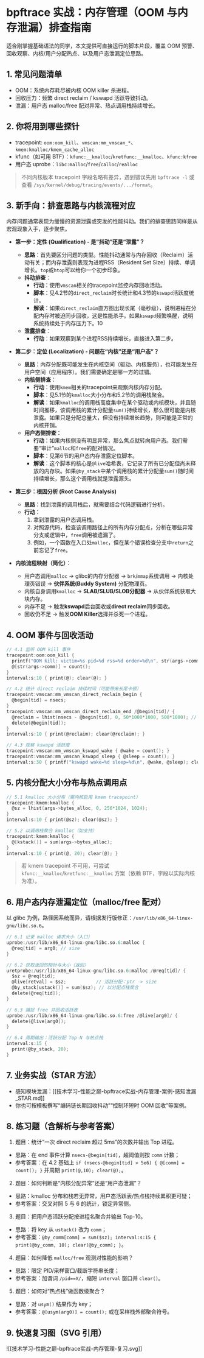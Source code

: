 ﻿---
是否发表: "false"
publish: true
---



# bpftrace 实战：内存管理（OOM 与内存泄漏）排查指南

适合刚掌握基础语法的同学，本文提供可直接运行的脚本片段，覆盖 OOM 预警、回收观察、内核/用户分配热点、以及用户态泄漏定位思路。

## 1. 常见问题清单
- OOM：系统内存耗尽被内核 OOM killer 杀进程。
- 回收压力：频繁 direct reclaim / kswapd 活跃导致抖动。
- 泄漏：用户态 malloc/free 配对异常、热点调用栈持续增长。

## 2. 你将用到哪些探针
- tracepoint: `oom:oom_kill`、`vmscan:mm_vmscan_*`、`kmem:kmalloc/kmem_cache_alloc`
- kfunc（如可用 BTF）：`kfunc:__kmalloc`/`kretfunc:__kmalloc`、`kfunc:kfree`
- 用户态 uprobe：`libc:malloc`/`free`/`calloc`/`realloc`

> 不同内核版本 tracepoint 字段名略有差异，遇到错误先用 `bpftrace -l` 或查看 `/sys/kernel/debug/tracing/events/.../format`。

## 3. 新手向：排查思路与内核流程对应

内存问题通常表现为缓慢的资源泄露或突发的性能抖动。我们的排查思路同样是从宏观现象入手，逐步聚焦。

- **第一步：定性 (Qualification) - 是“抖动”还是“泄露”？**
  - **思路**：首先要区分问题的类型。性能抖动通常与内存回收（Reclaim）活动有关；而内存泄露则表现为进程RSS（Resident Set Size）持续、单调增长。`top`或`htop`可以给你一个初步印象。
  - **抖动排查**：
    - **行动**：使用`vmscan`相关的tracepoint监控内存回收活动。
    - **脚本**：见4.2节的`direct_reclaim`时长统计和4.3节的`kswapd`活跃度统计。
    - **解读**：如果`direct_reclaim`直方图出现长尾（毫秒级），说明进程在分配内存时被迫同步回收，这是性能杀手。如果`kswapd`频繁唤醒，说明系统持续处于内存压力下。10
  - **泄露排查**：
    - **行动**：如果观察到某个进程RSS持续增长，直接进入第二步。

- **第二步：定位 (Localization) - 问题在“内核”还是“用户态”？**
  - **思路**：内存分配既可能发生在内核空间（驱动、内核服务），也可能发生在用户空间（应用程序）。我们需要确定是哪一方的过错。
  - **内核侧排查**：
    - **行动**：使用`kmem`相关的tracepoint来观察内核内存分配。
    - **脚本**：见5.1节的`kmalloc`大小分布和5.2节的调用栈聚合。
    - **解读**：如果`kmalloc`的调用栈高度集中在某个驱动或内核模块，并且随时间推移，该调用栈的累计分配量`sum()`持续增长，那么很可能是内核泄露。如果只是分配总量大，但没有持续增长趋势，则可能是正常的内核开销。
  - **用户态侧排查**：
    - **行动**：如果内核侧没有明显异常，那么焦点就转向用户态。我们需要“审计”`malloc`和`free`的配对情况。
    - **脚本**：见第6节的用户态内存泄露定位脚本。
    - **解读**：这个脚本的核心是`@live`哈希表，它记录了所有已分配但尚未释放的内存块。如果`@by_stack`中某个调用栈的累计分配量`sum()`随时间持续增长，那么这个调用栈就是泄露源头。

- **第三步：根因分析 (Root Cause Analysis)**
  - **思路**：找到泄露的调用栈后，就需要结合代码逻辑进行分析。
  - **行动**：
    1.  拿到泄露的用户态调用栈。
    2.  对照源代码，检查该调用路径上的所有内存分配点，分析在哪些异常分支或逻辑中，`free`调用被遗漏了。
    3.  例如，一个函数在入口处`malloc`，但在某个错误检查分支中`return`之前忘记了`free`。

- **内核流程映射（简化）**：
  - 用户态调用`malloc` -> glibc的内存分配器 -> `brk`/`mmap`系统调用 -> 内核处理页错误 -> **伙伴系统(Buddy System)** 分配物理页。
  - 内核自身调用`kmalloc` -> **SLAB/SLUB/SLOB分配器** -> 从伙伴系统获取大块内存。
  - 内存不足 -> 触发**kswapd**后台回收或**direct reclaim**同步回收。
  - 回收仍不足 -> 触发**OOM Killer**选择并杀死一个进程。

## 4. OOM 事件与回收活动
```c
// 4.1 监听 OOM kill 事件
tracepoint:oom:oom_kill {
  printf("OOM kill: victim=%s pid=%d rss=%d order=%d\n", str(args->comm), args->pid, args->totalpage, args->order);
  @[str(args->comm)] = count();
}
interval:s:10 { print(@); clear(@); }
```

```c
// 4.2 统计 direct reclaim 持续时间（可能带来长尾卡顿）
tracepoint:vmscan:mm_vmscan_direct_reclaim_begin {
  @begin[tid] = nsecs;
}
tracepoint:vmscan:mm_vmscan_direct_reclaim_end /@begin[tid]/ {
  @reclaim = lhist(nsecs - @begin[tid], 0, 50*1000*1000, 500*1000); // 0~50ms, 0.5ms 步
  delete(@begin[tid]);
}
interval:s:10 { print(@reclaim); clear(@reclaim); }
```

```c
// 4.3 观察 kswapd 活跃度
tracepoint:vmscan:mm_vmscan_kswapd_wake { @wake = count(); }
tracepoint:vmscan:mm_vmscan_kswapd_sleep { @sleep = count(); }
interval:s:30 { printf("kswapd wake=%d sleep=%d\n", @wake, @sleep); clear(@wake); clear(@sleep); }
```

## 5. 内核分配大小分布与热点调用点
```c
// 5.1 kmalloc 大小分布（需内核启用 kmem tracepoint）
tracepoint:kmem:kmalloc {
  @sz = lhist(args->bytes_alloc, 0, 256*1024, 1024);
}
interval:s:10 { print(@sz); clear(@sz); }
```

```c
// 5.2 以调用栈聚合 kmalloc（如支持）
tracepoint:kmem:kmalloc {
  @[kstack()] = sum(args->bytes_alloc);
}
interval:s:10 { print(@, 20); clear(@); }
```

> 若 kmem tracepoint 不可用，可尝试 `kfunc:__kmalloc`/`kretfunc:__kmalloc` 方案（依赖 BTF，字段以实际内核为准）。

## 6. 用户态内存泄漏定位（malloc/free 配对）
以 glibc 为例，路径因系统而异，请根据发行版修正：`/usr/lib/x86_64-linux-gnu/libc.so.6`。

```c
// 6.1 记录 malloc 请求大小（入口）
uprobe:/usr/lib/x86_64-linux-gnu/libc.so.6:malloc {
  @req[tid] = arg0; // size
}

// 6.2 获取返回的指针与大小（返回）
uretprobe:/usr/lib/x86_64-linux-gnu/libc.so.6:malloc /@req[tid]/ {
  $sz = @req[tid];
  @live[retval] = $sz;           // 活跃分配：ptr -> size
  @by_stack[ustack()] = sum($sz); // 以分配点栈聚合
  delete(@req[tid]);
}

// 6.3 捕捉 free 并回收活跃表
uprobe:/usr/lib/x86_64-linux-gnu/libc.so.6:free /@live[arg0]/ {
  delete(@live[arg0]);
}

// 6.4 周期输出：活跃分配 Top-N 与热点栈
interval:s:15 {
  print(@by_stack, 20);
}
```

## 7. 业务实战（STAR 方法）
- 感知模块泄漏：[[技术学习-性能之巅-bpftrace实战-内存管理-案例-感知泄漏_STAR.md]]
- 你也可按模板撰写“编码链长期回收抖动”“控制环短时 OOM 回收”等案例。

## 8. 练习题（含解析与参考答案）
1) 题目：统计“一次 direct reclaim 超过 5ms”的次数并输出 Top 进程。
- 思路：在 end 事件计算 `nsecs-@begin[tid]`，超阈值则按 `comm` 计数；
- 参考答案：在 4.2 基础上 `if (nsecs-@begin[tid] > 5e6) { @[comm] = count(); }` 并周期 `print(@,10); clear(@);`。

2) 题目：如何判断是“内核分配异常”还是“用户态泄漏”？
- 思路：kmalloc 分布和栈若无异常，用户态活跃表/热点栈持续累积更可疑；
- 参考答案：交叉对照 5 与 6 的统计，锁定异常侧。

3) 题目：把用户态活跃分配按进程名聚合并输出 Top-10。
- 思路：将 key 从 `ustack()` 改为 `comm`；
- 参考答案：`@by_comm[comm] = sum($sz); interval:s:15 { print(@by_comm, 10); clear(@by_comm); }`。

4) 题目：如何降低 `malloc/free` 观测对性能的影响？
- 思路：限定 PID/采样窗口/截断字符串长度；
- 参考答案：加谓词 `/pid==X/`，缩短 `interval` 窗口并 `clear()`。

5) 题目：如何对“热点栈”做函数级聚合？
- 思路：对 `usym()` 结果作为 key；
- 参考答案：`@[usym(arg0)] = count();` 或在采样栈外部聚合符号。

## 9. 快速复习图（SVG 引用）
![[技术学习-性能之巅-bpftrace实战-内存管理-复习.svg]]
